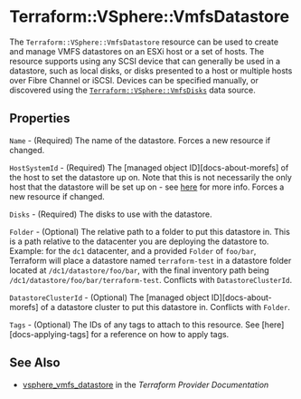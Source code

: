 # Terraform::VSphere::VmfsDatastore

The `Terraform::VSphere::VmfsDatastore` resource can be used to create and manage VMFS
datastores on an ESXi host or a set of hosts. The resource supports using any
SCSI device that can generally be used in a datastore, such as local disks, or
disks presented to a host or multiple hosts over Fibre Channel or iSCSI.
Devices can be specified manually, or discovered using the
[`Terraform::VSphere::VmfsDisks`][data-source-vmfs-disks] data source.

[data-source-vmfs-disks]: /docs/providers/vsphere/d/vmfs_disks.html

## Properties

`Name` - (Required) The name of the datastore. Forces a new resource if changed.

`HostSystemId` - (Required) The [managed object ID][docs-about-morefs] of the host to set the datastore up on. Note that this is not necessarily the only host that the datastore will be set up on - see [here](#auto-mounting-of-datastores-within-vcenter) for more info. Forces a new resource if changed.

`Disks` - (Required) The disks to use with the datastore.

`Folder` - (Optional) The relative path to a folder to put this datastore in. This is a path relative to the datacenter you are deploying the datastore to. Example: for the `dc1` datacenter, and a provided `Folder` of `foo/bar`, Terraform will place a datastore named `terraform-test` in a datastore folder located at `/dc1/datastore/foo/bar`, with the final inventory path being `/dc1/datastore/foo/bar/terraform-test`. Conflicts with `DatastoreClusterId`.

`DatastoreClusterId` - (Optional) The [managed object ID][docs-about-morefs] of a datastore cluster to put this datastore in. Conflicts with `Folder`.

`Tags` - (Optional) The IDs of any tags to attach to this resource. See [here][docs-applying-tags] for a reference on how to apply tags.


## See Also

* [vsphere_vmfs_datastore](https://www.terraform.io/docs/providers/vsphere/r/vmfs_datastore.html) in the _Terraform Provider Documentation_